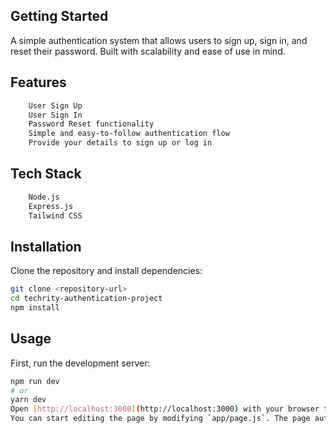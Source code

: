 ## Getting Started
A simple authentication system that allows users to sign up, sign in, and reset their password. Built with scalability and ease of use in mind.

## Features
```bash
    User Sign Up
    User Sign In
    Password Reset functionality
    Simple and easy-to-follow authentication flow
    Provide your details to sign up or log in
```

## Tech Stack
```bash
    Node.js
    Express.js 
    Tailwind CSS
```

## Installation
Clone the repository and install dependencies:

```bash
git clone <repository-url>
cd techrity-authentication-project
npm install
```

## Usage
First, run the development server:

```bash
npm run dev
# or
yarn dev
Open [http://localhost:3000](http://localhost:3000) with your browser to see the result.
You can start editing the page by modifying `app/page.js`. The page auto-updates as you edit the file.
```

